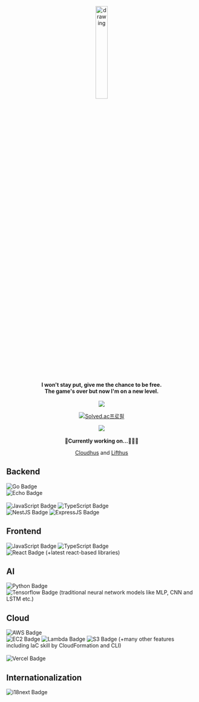 <p align="center">
  <img src="https://user-images.githubusercontent.com/108582413/207043190-12ae81c4-02b1-4c36-9176-6b5309d06bc1.png" alt="drawing" width="25%"/>
</p>
<p align="center">
  <b align="center"> I won't stay put, give me the chance to be free.<br> The game's over but now I'm on a new level.</b> <br><br>

  <img src = "https://github-readme-stats.vercel.app/api/top-langs/?username=lifthus&layout=compact&hide_border=true&langs_count=6&hide=html,css" align="center"/>
</p>
<div align="center">

[![Solved.ac프로필](http://mazassumnida.wtf/api/v2/generate_badge?boj=lifthus531)](https://solved.ac/lifthus531) 
<!--
  [![Solved.ac 프로필](http://mazassumnida.wtf/api/mini/generate_badge?boj=lifthus531)](https://solved.ac/profile/lifthus531) 
-->
<img src = "https://github-readme-stats.vercel.app/api?username=lifthus&show_icons=true&hide_border=true" align="center"/>
</div>

<div align="center">
<br>
<b>👷Currently working on...👷🏼‍♂️</b>

[Cloudhus](https://auth.cloudhus.com/auth)
and
[Lifthus](https://www.lifthus.com)

</div>

<p>

## Backend ##
![Go Badge](https://img.shields.io/badge/Go-38bbc9?style=for-the-badge&logo=Go&logoColor=white)
<br>
![Echo Badge](https://img.shields.io/badge/Echo-0bbf90.svg?style=for-the-badge&logoColor=white)
<br>
<br>
![JavaScript Badge](https://img.shields.io/badge/JavaScript-F7DF1E?style=for-the-badge&logo=JavaScript&logoColor=white)
![TypeScript Badge](https://img.shields.io/badge/Typescript-235A97?style=for-the-badge&logo=Typescript&logoColor=white)
<br>
![NestJS Badge](https://img.shields.io/badge/NestJS-cf1717?style=for-the-badge&logo=NestJS&logoColor=white)
![ExpressJS Badge](https://img.shields.io/badge/ExpressJS-09b858.svg?style=for-the-badge&logoColor=white)
<br>

## Frontend ##
![JavaScript Badge](https://img.shields.io/badge/JavaScript-F7DF1E?style=for-the-badge&logo=JavaScript&logoColor=white)
![TypeScript Badge](https://img.shields.io/badge/Typescript-235A97?style=for-the-badge&logo=Typescript&logoColor=white)
<br>
![React Badge](https://img.shields.io/badge/React-6fd1d0?style=for-the-badge&logo=React&logoColor=white)
(+latest react-based libraries)

## AI ##
![Python Badge](https://img.shields.io/badge/Python-ebdb07.svg?style=for-the-badge&logo=Python&logoColor=white)
<br>
![Tensorflow Badge](https://img.shields.io/badge/Tensorflow-f08418?style=for-the-badge&logo=Tensorflow&logoColor=white)
(traditional neural network models like MLP, CNN and LSTM etc.)

## Cloud ##
![AWS Badge](https://img.shields.io/badge/AWS-f07a05?style=for-the-badge&logo=Amazon-AWS&logoColor=white)
<br>
![EC2 Badge](https://img.shields.io/badge/EC2-f07a05?style=for-the-badge&logo=Amazon-EC2&logoColor=white)
![Lambda Badge](https://img.shields.io/badge/Lambda-f07a05?style=for-the-badge&logo=AWS-Lambda&logoColor=white)
![S3 Badge](https://img.shields.io/badge/S3-f07a05?style=for-the-badge&logo=Amazon-S3&logoColor=white)
(+many other features including IaC skill by CloudFormation and CLI)
<br>
<br>
![Vercel Badge](https://img.shields.io/badge/Vercel-0f2117?style=for-the-badge&logo=Vercel&logoColor=white)

## Internationalization ##
![i18next Badge](https://img.shields.io/badge/i18next-3eab7d?style=for-the-badge&logo=i18next&logoColor=white)
